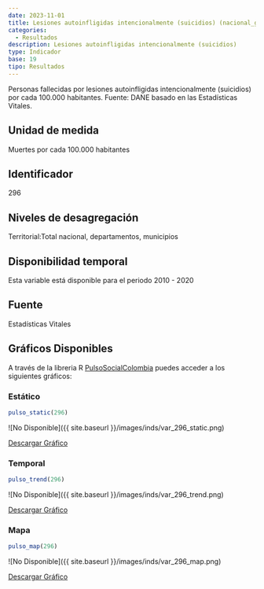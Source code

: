 ```yaml
---
date: 2023-11-01
title: Lesiones autoinfligidas intencionalmente (suicidios) (nacional_gen)
categories:
  - Resultados
description: Lesiones autoinfligidas intencionalmente (suicidios)
type: Indicador
base: 19
tipo: Resultados
--- 
```


Personas fallecidas por lesiones autoinfligidas intencionalmente (suicidios) por cada 100.000 habitantes.
Fuente: DANE basado en las Estadísticas Vitales.

## Unidad de medida
Muertes por cada 100.000 habitantes

## Identificador
296

## Niveles de desagregación
Territorial:Total nacional, departamentos, municipios

## Disponibilidad temporal
Esta variable está disponible para el periodo 2010 - 2020

## Fuente
Estadísticas Vitales

## Gráficos Disponibles

A través de la libreria R [PulsoSocialColombia](https://github.com/pulsosocialcolombia/PulsoSocialColombia) puedes acceder a los siguientes gráficos:

### Estático

``` R
pulso_static(296)
```

![No Disponible]({{ site.baseurl }}/images/inds/var_296_static.png)

<a href='{{ site.baseurl }}/images/inds/var_296_static.png'>Descargar Gráfico</a>

### Temporal

``` R
pulso_trend(296)
```

![No Disponible]({{ site.baseurl }}/images/inds/var_296_trend.png)

<a href='{{ site.baseurl }}/images/inds/var_296_trend.png'>Descargar Gráfico</a>

### Mapa

``` R
pulso_map(296)
```

![No Disponible]({{ site.baseurl }}/images/inds/var_296_map.png)

<a href='{{ site.baseurl }}/images/inds/var_296_map.png'>Descargar Gráfico</a>